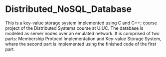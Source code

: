 # Distributed_NoSQL_Database

This is a key-value storage system implemented using C and C++; course project of the Distributed Systems course at UIUC. The database is modeled as server nodes over an emulated network. It is comprised of two parts: Membership Protocol Implementation and Key-value Storage System, where the second part is implemented using the finished code of the first part.